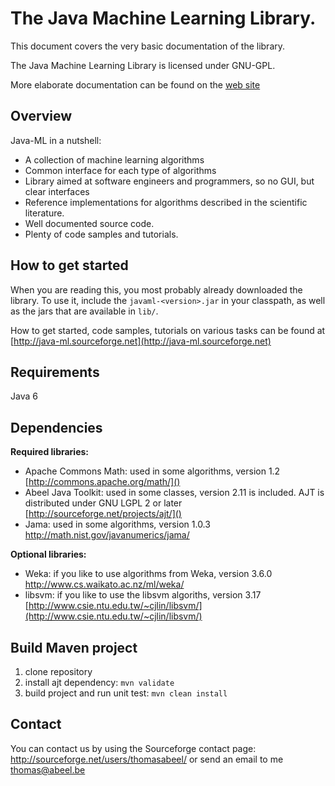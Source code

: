 # The Java Machine Learning Library. 

This document covers the very basic documentation of the library. 

The Java Machine Learning Library is licensed under GNU-GPL.

More elaborate documentation can be found on the [web site](http://java-ml.sourceforge.net/)

## Overview

Java-ML in a nutshell:

 * A collection of machine learning algorithms
 * Common interface for each type of algorithms
 * Library aimed at software engineers and programmers, so no GUI, but clear interfaces
 * Reference implementations for algorithms described in the scientific literature.
 * Well documented source code.
 * Plenty of code samples and tutorials.

## How to get started

When you are reading this, you most probably already downloaded the library. 
To use it, include the `javaml-<version>.jar` in your classpath, as well as the 
jars that are available in `lib/`.  

How to get started, code samples, tutorials on various tasks can be found
at [http://java-ml.sourceforge.net](http://java-ml.sourceforge.net)

## Requirements

Java 6

## Dependencies

**Required libraries:**
 - Apache Commons Math: used in some algorithms, version 1.2 [http://commons.apache.org/math/]()
 - Abeel Java Toolkit: used in some classes, version 2.11 is included. AJT is distributed under GNU LGPL 2 or later [http://sourceforge.net/projects/ajt/]()
 - Jama: used in some algorithms, version 1.0.3 http://math.nist.gov/javanumerics/jama/
	
**Optional libraries:**
 - Weka: if you like to use algorithms from Weka, version 3.6.0	http://www.cs.waikato.ac.nz/ml/weka/
 - libsvm: if you like to use the libsvm algoriths, version 3.17 [http://www.csie.ntu.edu.tw/~cjlin/libsvm/](http://www.csie.ntu.edu.tw/~cjlin/libsvm/)

## Build Maven project

 1. clone repository
 2. install ajt dependency: `mvn validate`
 3. build project and run unit test: `mvn clean install`

## Contact

You can contact us by using the Sourceforge contact page:
http://sourceforge.net/users/thomasabeel/
or send an email to me
thomas@abeel.be


